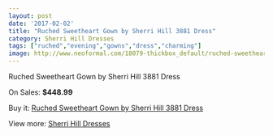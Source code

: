 ```yaml
---
layout: post
date: '2017-02-02'
title: "Ruched Sweetheart Gown by Sherri Hill 3881 Dress"
category: Sherri Hill Dresses
tags: ["ruched","evening","gowns","dress","charming"]
image: http://www.neoformal.com/18079-thickbox_default/ruched-sweetheart-gown-by-sherri-hill-3881-dress.jpg
---
```

Ruched Sweetheart Gown by Sherri Hill 3881 Dress

On Sales: **$448.99**
<a href="https://www.neoformal.com/en/sherri-hill-dresses-2014/5834-ruched-sweetheart-gown-by-sherri-hill-3881-dress.html"><amp-img layout="responsive" width="600" height="600" src="//www.neoformal.com/18079-thickbox_default/ruched-sweetheart-gown-by-sherri-hill-3881-dress.jpg" alt="Ruched Sweetheart Gown by Sherri Hill 3881 Dress 0" /></a>
<a href="https://www.neoformal.com/en/sherri-hill-dresses-2014/5834-ruched-sweetheart-gown-by-sherri-hill-3881-dress.html"><amp-img layout="responsive" width="600" height="600" src="//www.neoformal.com/18080-thickbox_default/ruched-sweetheart-gown-by-sherri-hill-3881-dress.jpg" alt="Ruched Sweetheart Gown by Sherri Hill 3881 Dress 1" /></a>
<a href="https://www.neoformal.com/en/sherri-hill-dresses-2014/5834-ruched-sweetheart-gown-by-sherri-hill-3881-dress.html"><amp-img layout="responsive" width="600" height="600" src="//www.neoformal.com/18081-thickbox_default/ruched-sweetheart-gown-by-sherri-hill-3881-dress.jpg" alt="Ruched Sweetheart Gown by Sherri Hill 3881 Dress 2" /></a>

Buy it: [Ruched Sweetheart Gown by Sherri Hill 3881 Dress](https://www.neoformal.com/en/sherri-hill-dresses-2014/5834-ruched-sweetheart-gown-by-sherri-hill-3881-dress.html "Ruched Sweetheart Gown by Sherri Hill 3881 Dress")

View more: [Sherri Hill Dresses](https://www.neoformal.com/en/73-sherri-hill-dresses-2014 "Sherri Hill Dresses")
